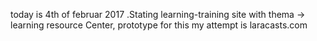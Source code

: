 today is 4th of februar 2017 .Stating learning-training site with
thema -> learning resource Center, prototype for this my attempt is
laracasts.com
